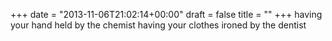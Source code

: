 +++
date = "2013-11-06T21:02:14+00:00"
draft = false
title = ""
+++
having your hand
held by the chemist
having your clothes
ironed
by the dentist
